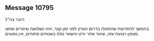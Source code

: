## Message 10795

דובר צה"ל:

בהמשך להתרעות שהופעלו בדרום הארץ לפני זמן קצר, זוהו כשלושה שיגורים שחצו מצפון רצועת עזה, שיגור אחר יורט והשאר נפלו בשטחים פתוחים, אין נפגעים.

